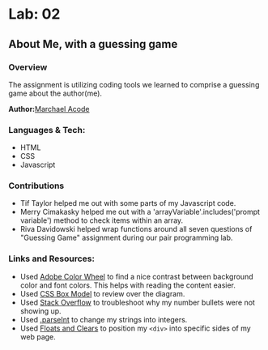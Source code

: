 # Lab: 02 

## About Me, with a guessing game

### Overview
The assignment is utilizing coding tools we learned to comprise a guessing game about the author(me). 

**Author:**[Marchael Acode](https://github.com/kuya32)

### Languages & Tech:
- HTML
- CSS
- Javascript

### Contributions 
- Tif Taylor helped me out with some parts of my Javascript code.
- Merry Cimakasky helped me out with a 'arrayVariable'.includes('prompt variable') method to check items within an array. 
- Riva Davidowski helped wrap functions around all seven questions of "Guessing Game" assignment during our pair programming lab.

### Links and Resources:
- Used [Adobe Color Wheel](https://color.adobe.com/create/color-wheel) to find a nice contrast between background color and font colors. This helps with reading the content easier. 
- Used [CSS Box Model](https://www.w3schools.com/css/css_boxmodel.asp) to review over the diagram. 
- Used [Stack Overflow](https://stackoverflow.com/questions/2642067/ordered-list-ol-showing-up-un-numbered) to troubleshoot why my number bullets were not showing up. 
- Used [.parseInt](https://gomakethings.com/converting-strings-to-numbers-with-vanilla-javascript/) to change my strings into integers. 
- Used [Floats and Clears](https://www.freecodecamp.org/news/css-floats-explained-by-riding-an-escalator-57fa55232333/) to position my ```<div>``` into specific sides of my web page.